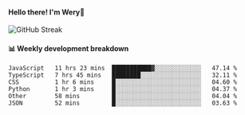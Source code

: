 #### Hello there! I'm Wery👋


![GitHub Streak](https://github-readme-streak-stats.herokuapp.com/?user=weryzebra-yue&theme=swift&hide_border=false&include_all_commits=true)



#### 📊 Weekly development breakdown
<!--START_SECTION:waka-->

```text
JavaScript   11 hrs 23 mins  ███████████▓░░░░░░░░░░░░░   47.14 %
TypeScript   7 hrs 45 mins   ████████░░░░░░░░░░░░░░░░░   32.11 %
CSS          1 hr 6 mins     █░░░░░░░░░░░░░░░░░░░░░░░░   04.60 %
Python       1 hr 3 mins     █░░░░░░░░░░░░░░░░░░░░░░░░   04.37 %
Other        58 mins         █░░░░░░░░░░░░░░░░░░░░░░░░   04.04 %
JSON         52 mins         █░░░░░░░░░░░░░░░░░░░░░░░░   03.63 %
```

<!--END_SECTION:waka-->
